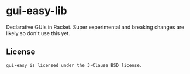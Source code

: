 # gui-easy-lib

Declarative GUIs in Racket.  Super experimental and breaking changes
are likely so don't use this yet.

## License

    gui-easy is licensed under the 3-Clause BSD license.
